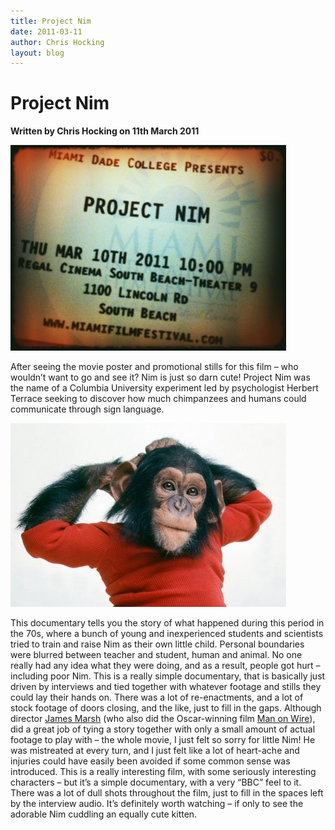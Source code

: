 ```yaml
---
title: Project Nim
date: 2011-03-11
author: Chris Hocking
layout: blog
---
```

# Project Nim

**Written by Chris Hocking on 11th March 2011**

![](/static/blog/2011-03-projectnim_ticket-441x329.jpg "projectnim_ticket")

After seeing the movie poster and promotional stills for this film – who wouldn’t want to go and see it? Nim is just so darn cute! Project Nim was the name of a Columbia University experiment led by psychologist Herbert Terrace seeking to discover how much chimpanzees and humans could communicate through sign language.

![](/static/blog/2011-03-projectnim_frame1-441x294.jpg "projectnim_frame")

This documentary tells you the story of what happened during this period in the 70s, where a bunch of young and inexperienced students and scientists tried to train and raise Nim as their own little child. Personal boundaries were blurred between teacher and student, human and animal. No one really had any idea what they were doing, and as a result, people got hurt – including poor Nim. This is a really simple documentary, that is basically just driven by interviews and tied together with whatever footage and stills they could lay their hands on. There was a lot of re-enactments, and a lot of stock footage of doors closing, and the like, just to fill in the gaps. Although director [James Marsh](http://www.imdb.com/name/nm1016428/ "IMDB") (who also did the Oscar-winning film [Man on Wire](http://www.imdb.com/title/tt1155592/ "IMDB")), did a great job of tying a story together with only a small amount of actual footage to play with – the whole movie, I just felt so sorry for little Nim! He was mistreated at every turn, and I just felt like a lot of heart-ache and injuries could have easily been avoided if some common sense was introduced. This is a really interesting film, with some seriously interesting characters – but it’s a simple documentary, with a very “BBC” feel to it. There was a lot of dull shots throughout the film, just to fill in the spaces left by the interview audio. It’s definitely worth watching – if only to see the adorable Nim cuddling an equally cute kitten.